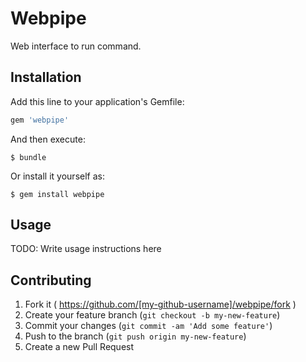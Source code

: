# Webpipe

Web interface to run command.

## Installation

Add this line to your application's Gemfile:

```ruby
gem 'webpipe'
```

And then execute:

    $ bundle

Or install it yourself as:

    $ gem install webpipe

## Usage

TODO: Write usage instructions here

## Contributing

1. Fork it ( https://github.com/[my-github-username]/webpipe/fork )
2. Create your feature branch (`git checkout -b my-new-feature`)
3. Commit your changes (`git commit -am 'Add some feature'`)
4. Push to the branch (`git push origin my-new-feature`)
5. Create a new Pull Request

